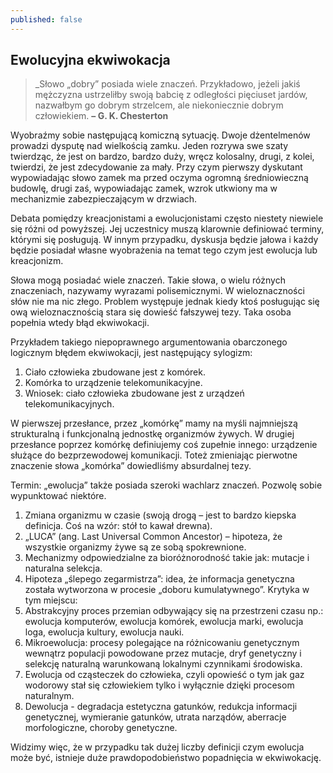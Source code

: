 ```yaml
---
published: false
---
```

## Ewolucyjna ekwiwokacja

> _Słowo „dobry” posiada wiele znaczeń. Przykładowo, jeżeli jakiś mężczyzna
ustrzeliłby swoją babcię z odległości pięciuset jardów, nazwałbym go dobrym
strzelcem, ale niekoniecznie dobrym człowiekiem.
**– G. K. Chesterton**

Wyobraźmy sobie następującą komiczną sytuację. Dwoje
dżentelmenów prowadzi dysputę nad wielkością zamku. Jeden
rozrywa swe szaty twierdząc, że jest on bardzo, bardzo duży,
wręcz kolosalny, drugi, z kolei, twierdzi, że jest zdecydowanie za
mały. Przy czym pierwszy dyskutant wypowiadając słowo
zamek ma przed oczyma ogromną średniowieczną budowlę,
drugi zaś, wypowiadając zamek, wzrok utkwiony ma w
mechanizmie zabezpieczającym w drzwiach.

Debata pomiędzy kreacjonistami a ewolucjonistami często
niestety niewiele się różni od powyższej. Jej uczestnicy muszą
klarownie definiować terminy, którymi się posługują. W innym
przypadku, dyskusja będzie jałowa i każdy będzie posiadał
własne wyobrażenia na temat tego czym jest ewolucja lub
kreacjonizm.

Słowa mogą posiadać wiele znaczeń. Takie słowa, o wielu
różnych znaczeniach, nazywamy wyrazami polisemicznymi. W
wieloznaczności słów nie ma nic złego. Problem występuje
jednak kiedy ktoś posługując się ową wieloznacznością stara się
dowieść fałszywej tezy. Taka osoba popełnia wtedy błąd
ekwiwokacji.


Przykładem takiego niepoprawnego argumentowania
obarczonego logicznym błędem ekwiwokacji, jest następujący
sylogizm:

1. Ciało człowieka zbudowane jest z komórek.
2. Komórka to urządzenie telekomunikacyjne.
3. Wniosek: ciało człowieka zbudowane jest z urządzeń
telekomunikacyjnych.

W pierwszej przesłance, przez „komórkę” mamy na myśli
najmniejszą strukturalną i funkcjonalną jednostkę organizmów
żywych. W drugiej przesłance poprzez komórkę definiujemy coś
zupełnie innego: urządzenie służące do bezprzewodowej
komunikacji. Toteż zmieniając pierwotne znaczenie słowa
„komórka” dowiedliśmy absurdalnej tezy.

Termin: „ewolucja” także posiada szeroki wachlarz znaczeń.
Pozwolę sobie wypunktować niektóre. 

1. Zmiana organizmu w czasie (swoją drogą – jest to bardzo kiepska
definicja. Coś na wzór: stół to kawał drewna).
2. „LUCA” (ang. Last Universal Common Ancestor) – hipoteza, że
wszystkie organizmy żywe są ze sobą spokrewnione.
3. Mechanizmy odpowiedzialne za bioróżnorodność takie jak: mutacje i
naturalna selekcja.
4. Hipoteza „ślepego zegarmistrza”: idea, że informacja genetyczna
została wytworzona w procesie „doboru kumulatywnego”. Krytyka w
tym miejscu:
5. Abstrakcyjny proces przemian odbywający się na przestrzeni czasu
np.: ewolucja komputerów, ewolucja komórek, ewolucja marki,
ewolucja loga, ewolucja kultury, ewolucja nauki.
6. Mikroewolucja: procesy polegające na różnicowaniu genetycznym
wewnątrz populacji powodowane przez mutacje, dryf genetyczny i
selekcję naturalną warunkowaną lokalnymi czynnikami środowiska.
7. Ewolucja od cząsteczek do człowieka, czyli opowieść o tym jak gaz
wodorowy stał się człowiekiem tylko i wyłącznie dzięki procesom
naturalnym.
8. Dewolucja - degradacja estetyczna gatunków, redukcja informacji genetycznej,
wymieranie gatunków, utrata narządów, aberracje
morfologiczne, choroby genetyczne.

Widzimy więc, że w przypadku tak dużej liczby definicji 
czym ewolucja może być, istnieje duże
prawdopodobieństwo popadnięcia w ekwiwokację.
